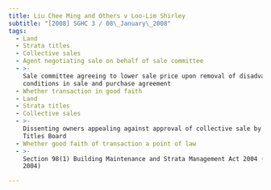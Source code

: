 ```yaml
---
title: Liu Chee Ming and Others v Loo-Lim Shirley
subtitle: "[2008] SGHC 3 / 08\_January\_2008"
tags:
  - Land
  - Strata titles
  - Collective sales
  - Agent negotiating sale on behalf of sale committee
  - >-
    Sale committee agreeing to lower sale price upon removal of disadvantageous
    conditions in sale and purchase agreement
  - Whether transaction in good faith
  - Land
  - Strata titles
  - Collective sales
  - >-
    Dissenting owners appealing against approval of collective sale by Strata
    Titles Board
  - Whether good faith of transaction a point of law
  - >-
    Section 98(1) Building Maintenance and Strata Management Act 2004 (Act 47 of
    2004)

---
```


